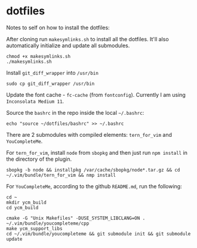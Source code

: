 dotfiles
========

Notes to self on how to install the dotfiles:

After cloning run `makesymlinks.sh` to install all the dotfiles. It'll also automatically initialize and update all submodules.

	chmod +x makesymlinks.sh
	./makesymlinks.sh

Install `git_diff_wrapper` into `/usr/bin`

	sudo cp git_diff_wrapper /usr/bin

Update the font cache - `fc-cache` (from `fontconfig`). Currently I am using `Inconsolata Medium 11`.

Source the `bashrc` in the repo inside the local `~/.bashrc`:

	echo "source ~/dotfiles/bashrc" >> ~/.bashrc

There are 2 submodules with compiled elements: `tern_for_vim` and `YouCompleteMe`.

For `tern_for_vim`, install `node` from `sbopkg` and then just run `npm install` in the directory of the plugin.

	sbopkg -b node && installpkg /var/cache/sbopkg/node*.tar.gz && cd ~/.vim/bundle/tern_for_vim && nmp install

For `YouCompleteMe`, according to the github `README.md`, run the following:

	cd ~
	mkdir ycm_build
	cd ycm_build

	cmake -G "Unix Makefiles" -DUSE_SYSTEM_LIBCLANG=ON . ~/.vim/bundle/youcompleteme/cpp
	make ycm_support_libs
	cd ~/.vim/bundle/youcompleteme && git submodule init && git submodule update

